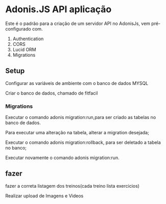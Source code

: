 # Adonis.JS API aplicação

Este é o padrão para a criação de um servidor API no AdonisJs, vem pré-configurado com.

1. Authentication
2. CORS
3. Lucid ORM
4. Migrations

## Setup

Configurar as variáveis de ambiente com o banco de dados MYSQL

Criar o banco de dados, chamado de fitfacil

### Migrations

Executar o comando adonis migration:run,para ser criado as tabelas no banco de dados.

Para executar uma alteração na tabela, alterar a migration desejada;

Executar o comando adonis migration:rollback, para ser deletado a tabela no banco;

Executar novamente o comando adonis migration:run.

## fazer

fazer a correta listagem dos treinos(cada treino lista exercicios)

Realizar upload de Imagens e Videos
